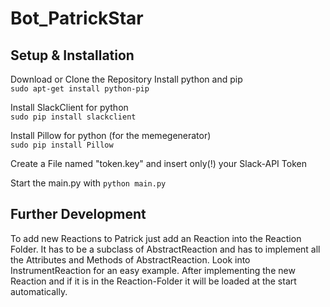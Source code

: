 # Bot_PatrickStar

## Setup & Installation

Download or Clone the Repository
Install python and pip</br>
```sudo apt-get install python-pip```

Install SlackClient for python</br>
```sudo pip install slackclient```

Install Pillow for python (for the memegenerator)</br>
```sudo pip install Pillow```

Create a File named "token.key" and insert only(!) your Slack-API Token 

Start the main.py with
```python main.py```

## Further Development

To add new Reactions to Patrick just add an Reaction into the Reaction Folder.
It has to be a subclass of AbstractReaction and has to implement all the Attributes and Methods of AbstractReaction.
Look into InstrumentReaction for an easy example.
After implementing the new Reaction and if it is in the Reaction-Folder it will be loaded at the start automatically.
